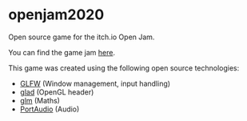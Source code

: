 # openjam2020
Open source game for the itch.io Open Jam.

You can find the game jam [here](https://itch.io/jam/open-jam-2020).

This game was created using the following open source technologies:
- [GLFW](https://github.com/glfw/glfw) (Window management, input handling)
- [glad](https://github.com/Dav1dde/glad) (OpenGL header)
- [glm](https://github.com/g-truc/glm) (Maths)
- [PortAudio](https://app.assembla.com/spaces/portaudio/git/source) (Audio)
